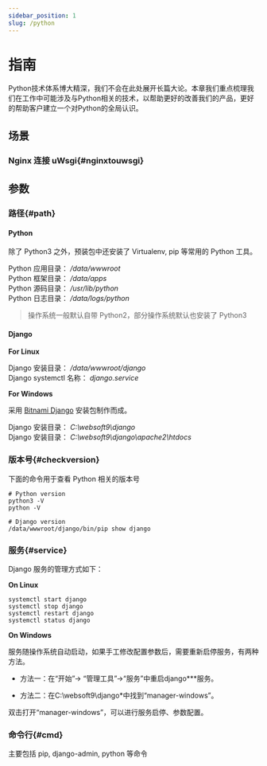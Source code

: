```yaml
---
sidebar_position: 1
slug: /python
---
```


# 指南

Python技术体系博大精深，我们不会在此处展开长篇大论。本章我们重点梳理我们在工作中可能涉及与Python相关的技术，以帮助更好的改善我们的产品，更好的帮助客户建立一个对Python的全局认识。

## 场景

### Nginx 连接 uWsgi{#nginxtouwsgi}


## 参数

### 路径{#path}

#### Python

除了 Python3 之外，预装包中还安装了 Virtualenv, pip 等常用的 Python 工具。

Python 应用目录： */data/wwwroot*  
Python 框架目录： */data/apps*  
Python 源码目录： */usr/lib/python*  
Python 日志目录： */data/logs/python*  

> 操作系统一般默认自带 Python2，部分操作系统默认也安装了 Python3

#### Django

**For Linux**

Django 安装目录： */data/wwwroot/django*  
Django systemctl 名称： *django.service*  

**For Windows**

采用 [Bitnami Django](https://bitnami.com/stack/django) 安装包制作而成。  

Django 安装目录： *C:\websoft9\django*  
Django 安装目录： *C:\websoft9\django\apache2\htdocs*  

### 版本号{#checkversion}

下面的命令用于查看 Python 相关的版本号

```shell
# Python version
python3 -V
python -V

# Django version
/data/wwwroot/django/bin/pip show django
``````

### 服务{#service}

Django 服务的管理方式如下：

**On Linux**

```shell
systemctl start django
systemctl stop django
systemctl restart django
systemctl status django
```

**On Windows**

服务随操作系统自动启动，如果手工修改配置参数后，需要重新启停服务，有两种方法。

* 方法一：在“开始”-> “管理工具”->“服务”中重启django***服务。

* 方法二：在C:\websoft9\django*中找到“manager-windows”。

双击打开“manager-windows”，可以进行服务启停、参数配置。

### 命令行{#cmd}

主要包括 pip, django-admin, python 等命令